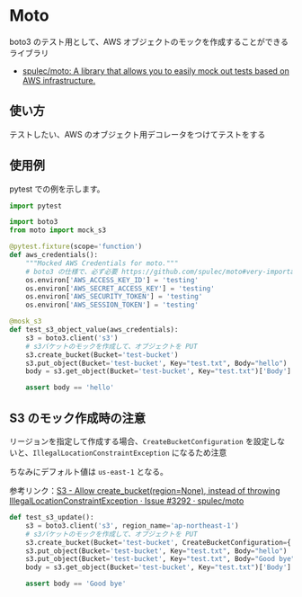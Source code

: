 # Moto

boto3 のテスト用として、AWS オブジェクトのモックを作成することができるライブラリ

- [spulec/moto: A library that allows you to easily mock out tests based on AWS infrastructure.](https://github.com/spulec/moto)

## 使い方

テストしたい、AWS のオブジェクト用デコレータをつけてテストをする

## 使用例

pytest での例を示します。

```python
import pytest

import boto3
from moto import mock_s3

@pytest.fixture(scope='function')
def aws_credentials():
    """Mocked AWS Credentials for moto."""
    # boto3 の仕様で、必ず必要 https://github.com/spulec/moto#very-important----recommended-usage
    os.environ['AWS_ACCESS_KEY_ID'] = 'testing'
    os.environ['AWS_SECRET_ACCESS_KEY'] = 'testing'
    os.environ['AWS_SECURITY_TOKEN'] = 'testing'
    os.environ['AWS_SESSION_TOKEN'] = 'testing'

@mosk_s3
def test_s3_object_value(aws_credentials):
    s3 = boto3.client('s3')
    # s3バケットのモックを作成して、オブジェクトを PUT
    s3.create_bucket(Bucket='test-bucket')
    s3.put_object(Bucket='test-bucket', Key="test.txt", Body="hello")
    body = s3.get_object(Bucket='test-bucket', Key="test.txt")['Body'].read().decode("utf-8")

    assert body == 'hello'
```

## S3 のモック作成時の注意

リージョンを指定して作成する場合、`CreateBucketConfiguration` を設定しないと、`IllegalLocationConstraintException` になるため注意

ちなみにデフォルト値は `us-east-1` となる。

参考リンク：[S3 - Allow create_bucket(region=None), instead of throwing IllegalLocationConstraintException · Issue #3292 · spulec/moto](https://github.com/spulec/moto/issues/3292#issuecomment-688687502)

```python
def test_s3_update():
    s3 = boto3.client('s3', region_name='ap-northeast-1')
    # s3バケットのモックを作成して、オブジェクトを PUT
    s3.create_bucket(Bucket='test-bucket', CreateBucketConfiguration={'LocationConstraint': 'ap-northeast-1'})
    s3.put_object(Bucket='test-bucket', Key="test.txt", Body="hello")
    s3.put_object(Bucket='test-bucket', Key="test.txt", Body="Good bye")
    body = s3.get_object(Bucket='test-bucket', Key="test.txt")['Body'].read().decode("utf-8")

    assert body == 'Good bye'
```

